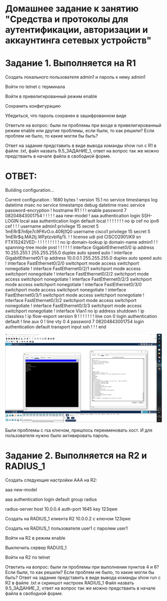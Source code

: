# Домашнее задание к занятию "Средства и протоколы для аутентификации, авторизации и аккаунтинга сетевых устройств"

# Задание 1. Выполняется на R1

Создать локального пользователя admin1 и пароль к нему admin1

Войти по telnet с терминала


Войти в привелигированный режим enable

Сохранить конфигурацию

Убедиться, что пароль сохранен в зашифрованном виде

Ответьте на вопрос: были ли проблемы при входе в привелигированный режим enable или другие проблемы, если были, то как решили? Если проблем не было, то какие могли бы быть?

Ответ на задание представить в виде вывода команды show run с R1 в файле .txt, файл назвать 9.5_ЗАДАНИЕ_1, ответ на вопрос так же можно предстваить в начале файла в свободной форме.

# ОТВЕТ:

Building configuration...

Current configuration : 1680 bytes
!
version 15.1
no service timestamps log datetime msec
no service timestamps debug datetime msec
service password-encryption
!
hostname R1
!
!
!
enable password 7 08204843001754
!
!
!
!
!
aaa new-model
!
aaa authentication login SSH-LOGIN local 
aaa authentication login default local 
!
!
!
!
!
!
!
no ip cef
no ipv6 cef
!
!
!
username admin1 privilege 15 secret 5 $1$mERr$7n6je7c9FKvO.o.40Rj1Q0
username cisco1 privilege 15 secret 5 $1$mERr$q.MA2tj.WFptzvbifq/1i.
!
!
license udi pid CISCO2901/K9 sn FTX15242VED-
!
!
!
!
!
!
!
!
!
no ip domain-lookup
ip domain-name admin1
!
!
spanning-tree mode pvst
!
!
!
!
!
!
interface GigabitEthernet0/0
 ip address 10.255.255.1 255.255.255.0
 duplex auto
 speed auto
!
interface GigabitEthernet0/1
 ip address 10.0.0.1 255.255.255.0
 duplex auto
 speed auto
!
interface FastEthernet0/2/0
 switchport mode access
 switchport nonegotiate
!
interface FastEthernet0/2/1
 switchport mode access
 switchport nonegotiate
!
interface FastEthernet0/2/2
 switchport mode access
 switchport nonegotiate
!
interface FastEthernet0/2/3
 switchport mode access
 switchport nonegotiate
!
interface FastEthernet0/3/0
 switchport mode access
 switchport nonegotiate
!
interface FastEthernet0/3/1
 switchport mode access
 switchport nonegotiate
!
interface FastEthernet0/3/2
 switchport mode access
 switchport nonegotiate
!
interface FastEthernet0/3/3
 switchport mode access
 switchport nonegotiate
!
interface Vlan1
 no ip address
 shutdown
!
ip classless
!
ip flow-export version 9
!
!
!
!
!
!
!
line con 0
 login authentication default
!
line aux 0
!
line vty 0 4
 password 7 08204843001754
 login authentication default
 transport input ssh
!
!
!
end

![1](1.jpg)

Были проблемы с rsa ключом, пришлось переименовать хост. И для пользователя нужно было активировать пароль.

# Задание 2. Выполняется на R2 и RADIUS_1

Создать следующие настройки AAA на R2:

aaa new-model

aaa authentication login default group radius

radius-server host 10.0.0.4 auth-port 1645 key 123qwe

Создать на RADIUS_1 клиента R2 10.0.0.2 с ключом 123qwe

Создать на RADIUS_1 пользователя user1 с паролем user1

Войти на R2 в режим enable

Выключить сервер RADUIS_1

Войти на R2 по telnet

Ответить на вопрос: были ли проблемы при выполнении пунктов 4 и 6? Если были, то как решили? Если проблем не было, то какие могли бы быть?
Ответ на задание представить в виде вывода команды show run с R2 в файле .txt и скриншот настроек RADIUS_1 Файл назвать 9.5_ЗАДАНИЕ_2, ответ на вопрос так же можно предстваить в начале файла в свободной форме.
